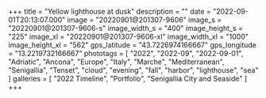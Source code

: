 +++
title = "Yellow lighthouse at dusk"
description = ""
date = "2022-09-01T20:13:07.000"
image = "20220901@201307-9606"
image_s = "20220901@201307-9606-s"
image_width_s = "400"
image_height_s = "225"
image_xl = "20220901@201307-9606-xl"
image_width_xl = "1000"
image_height_xl = "562"
gps_latitude = "43.7226974166667"
gps_longitude = "13.2219732166667"
phototags = [ "2022", "2022-09", "2022-09-01", "Adriatic", "Ancona", "Europe", "Italy", "Marche", "Mediterranean", "Senigallia", "Tenset", "cloud", "evening", "fall", "harbor", "lighthouse", "sea" ]
galleries = [ "2022 Timeline", "Portfolio", "Senigallia City and Seaside" ]
+++
